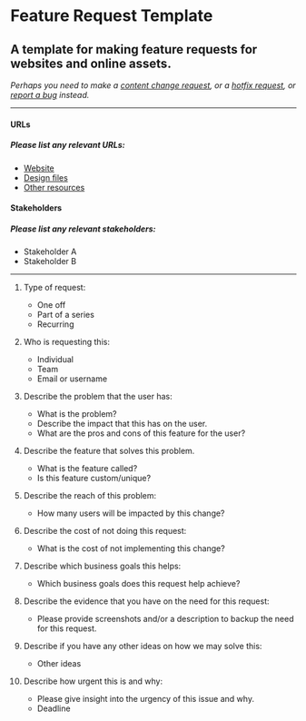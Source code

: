# Feature Request Template

## A template for making feature requests for websites and online assets.

_Perhaps you need to make a [content change request](/content-change-request.md), or a [hotfix request](/hotfix-request.md), or [report a bug](/report-bug.md) instead._

---

#### URLs
##### Please list any relevant URLs:
   * [Website](#)
   * [Design files](#)
   * [Other resources]()

#### Stakeholders
##### Please list any relevant stakeholders:
   * Stakeholder A
   * Stakeholder B

---

1. Type of request:
    * One off
    * Part of a series
    * Recurring

2. Who is requesting this:
    * Individual
    * Team
    * Email or username

3. Describe the problem that the user has:
    * What is the problem?
    * Describe the impact that this has on the user.
    * What are the pros and cons of this feature for the user?

4. Describe the feature that solves this problem.
    * What is the feature called?
    * Is this feature custom/unique?

5. Describe the reach of this problem:
    * How many users will be impacted by this change?

6. Describe the cost of not doing this request:
    * What is the cost of not implementing this change?

7. Describe which business goals this helps:
    * Which business goals does this request help achieve?

8. Describe the evidence that you have on the need for this request:
    * Please provide screenshots and/or a description to backup the need for this request.

9. Describe if you have any other ideas on how we may solve this:
    * Other ideas

10. Describe how urgent this is and why:
    * Please give insight into the urgency of this issue and why.
    * Deadline

